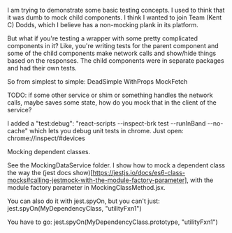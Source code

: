 I am trying to demonstrate some basic testing concepts. I used to think that it was dumb to mock child components. I think I wanted to join Team (Kent C) Dodds, which I believe
has a non-mocking plank in its platform.

But what if you're testing a wrapper with some pretty complicated components in it? Like, you're writing tests for the parent component and some of the child components make network calls and show/hide things based on the responses. The child components were in separate packages and had their own tests.

So from simplest to simple:
DeadSimple
WithProps
MockFetch

TODO: if some other service or shim or something handles the network calls, maybe saves some state, how do you mock that in the client of the service?

I added a "test:debug": "react-scripts --inspect-brk test --runInBand --no-cache" which lets you debug unit tests in chrome. Just open:
chrome://inspect/#devices

Mocking dependent classes.

See the MockingDataService folder. I show how to mock a dependent class the way the (jest docs show)[https://jestjs.io/docs/es6-class-mocks#calling-jestmock-with-the-module-factory-parameter], with the module factory parameter in MockingClassMethod.jsx.

You can also do it with jest.spyOn, but you can't just:
jest.spyOn(MyDependencyClass, "utilityFxn1")

You have to go:
jest.spyOn(MyDependencyClass.prototype, "utilityFxn1")

